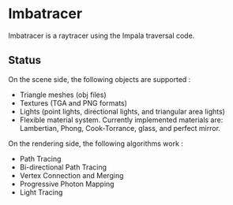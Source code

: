 # Imbatracer

Imbatracer is a raytracer using the Impala traversal code.

## Status

On the scene side, the following objects are supported :

* Triangle meshes (obj files)
* Textures (TGA and PNG formats)
* Lights (point lights, directional lights, and triangular area lights)
* Flexible material system. Currently implemented materials are: Lambertian, Phong, Cook-Torrance, glass, and perfect mirror.

On the rendering side, the following algorithms work :

* Path Tracing
* Bi-directional Path Tracing
* Vertex Connection and Merging
* Progressive Photon Mapping
* Light Tracing

